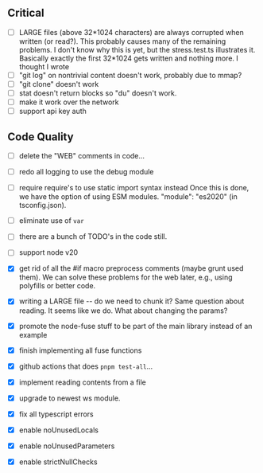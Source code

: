 ## Critical

- [ ] LARGE files  \(above 32\*1024 characters\) are always corrupted when written \(or read?\).  This probably causes many of the remaining problems.  I don't know why this is yet, but the stress.test.ts illustrates it.  Basically exactly the first 32\*1024 gets written and nothing more.  I thought I wrote
- [ ] "git log" on nontrivial content doesn't work, probably due to mmap?
- [ ] "git clone" doesn't work
- [ ] stat doesn't return blocks so "du" doesn't work.
- [ ] make it work over the network
- [ ] support api key auth

## Code Quality

- [ ] delete the "WEB" comments in code...
- [ ] redo all logging to use the debug module
- [ ] require require's to use static import syntax instead
  Once this is done, we have the option of using ESM modules.
  "module": "es2020" \(in tsconfig.json\).
- [ ] eliminate use of `var`
- [ ] there are a bunch of TODO's in the code still.
- [ ] support node v20
- [x] get rid of all the #if macro preprocess comments \(maybe grunt used them\). We can solve these problems for the web later, e.g., using polyfills or better code.
- [x] writing a LARGE file \-\- do we need to chunk it? Same question about reading.  It seems like we do. What about changing the params?
- [x] promote the node\-fuse stuff to be part of the main library instead of an example
- [x] finish implementing all fuse functions
- [x] github actions that does `pnpm test-all`...
- [x] implement reading contents from a file
- [x] upgrade to newest ws module.
- [x] fix all typescript errors
- [x] enable noUnusedLocals
- [x] enable noUnusedParameters
- [x] enable strictNullChecks

